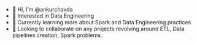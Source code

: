- 👋 Hi, I’m @ankurchavda
- 👀 Interested in Data Engineering
- 🌱 Currently learning more about Spark and Data Engineering practices
- 🤝 Looking to collaborate on any projects revolving around ETL, Data pipelines creation, Spark problems.

<!---
ankurchavda/ankurchavda is a ✨ special ✨ repository because its `README.md` (this file) appears on your GitHub profile.
You can click the Preview link to take a look at your changes.
--->
